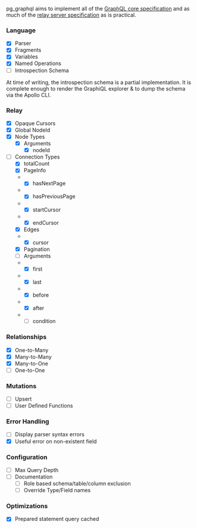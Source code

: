 pg_graphql aims to implement all of the [GraphQL core specification](https://spec.graphql.org/October2021/) and as much of the [relay server specification](https://relay.dev/docs/guides/graphql-server-specification/) as is practical.

### Language
- [x] Parser
- [x] Fragments
- [x] Variables
- [x] Named Operations
- [ ] Introspection Schema

At time of writing, the introspection schema is a partial implementation. It is complete enough to render the GraphiQL explorer & to dump the schema via the Apollo CLI.

### Relay
- [x] Opaque Cursors
- [x] Global NodeId
- [x] Node Types
    * [x] Arguments
        * [x] nodeId
- [ ] Connection Types
    * [x] totalCount
    * [x] PageInfo
    *   * [x] hasNextPage
    *   * [x] hasPreviousPage
    *   * [x] startCursor
    *   * [x] endCursor
    * [x] Edges
    *   * [x] cursor
    * [x] Pagination
    * [ ] Arguments
    *   * [x] first
    *   * [x] last
    *   * [x] before
    *   * [x] after
    *   * [ ] condition

### Relationships
- [x] One-to-Many
- [x] Many-to-Many
- [x] Many-to-One
- [ ] One-to-One

### Mutations
- [ ] Upsert
- [ ] User Defined Functions

### Error Handling
- [ ] Display parser syntax errors
- [x] Useful error on non-existent field

### Configuration
- [ ] Max Query Depth
- [ ] Documentation
    * [ ] Role based schema/table/column exclusion
    * [ ] Override Type/Field names

### Optimizations
- [x] Prepared statement query cached
